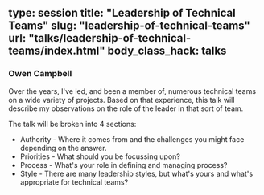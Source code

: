 type: session
title: "Leadership of Technical Teams"
slug: "leadership-of-technical-teams"
url: "talks/leadership-of-technical-teams/index.html"
body_class_hack: talks
---

### Owen Campbell

Over the years, I've led, and been a member of, numerous technical teams on a wide variety of projects. Based on that experience, this talk will describe my observations on the role of the leader in that sort of team.

The talk will be broken into 4 sections:

* Authority - Where it comes from and the challenges you might face depending on the answer.
* Priorities - What should you be focussing upon?
* Process - What's your role in defining and managing process?
* Style - There are many leadership styles, but what's yours and what's appropriate for technical teams?
